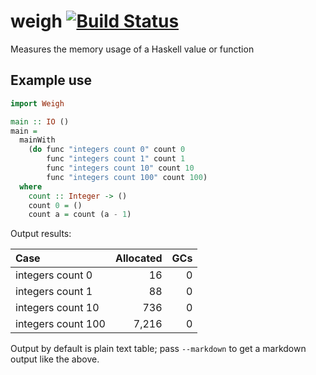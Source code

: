 # weigh [![Build Status](https://travis-ci.org/fpco/weigh.svg)](https://travis-ci.org/fpco/weigh)

Measures the memory usage of a Haskell value or function

## Example use

``` haskell
import Weigh

main :: IO ()
main =
  mainWith
    (do func "integers count 0" count 0
        func "integers count 1" count 1
        func "integers count 10" count 10
        func "integers count 100" count 100)
  where
    count :: Integer -> ()
    count 0 = ()
    count a = count (a - 1)
```

Output results:

|Case|Allocated|GCs|
|:---|---:|---:|
|integers count 0|16|0|
|integers count 1|88|0|
|integers count 10|736|0|
|integers count 100|7,216|0|

Output by default is plain text table; pass `--markdown` to get a
markdown output like the above.
